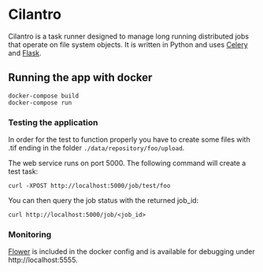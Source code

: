 # Cilantro

Cilantro is a task runner designed to manage long running distributed jobs that
operate on file system objects. It is written in Python and uses
[Celery](http://docs.celeryproject.org/) and [Flask](http://flask.pocoo.org/).

## Running the app with docker

    docker-compose build
    docker-compose run

### Testing the application

In order for the test to function properly you have to create some files with
.tif ending in the folder `./data/repository/foo/upload`.

The web service runs on port 5000. The following command will create a test task:

    curl -XPOST http://localhost:5000/job/test/foo
    
You can then query the job status with the returned job_id:

    curl http://localhost:5000/job/<job_id>
    
### Monitoring

[Flower](https://flower.readthedocs.io/) is included in the docker config and
is available for debugging under http://localhost:5555.
